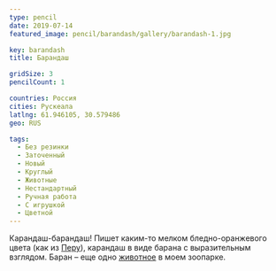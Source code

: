 ```yaml
---
type: pencil
date: 2019-07-14
featured_image: pencil/barandash/gallery/barandash-1.jpg

key: barandash
title: Барандаш

gridSize: 3
pencilCount: 1

countries: Россия
cities: Рускеала
latlng: 61.946105, 30.579486
geo: RUS

tags:
  - Без резинки
  - Заточенный
  - Новый
  - Круглый
  - Животные
  - Нестандартный
  - Ручная работа
  - С игрушкой
  - Цветной
---
```


Карандаш-барандаш! Пишет каким-то мелком бледно-оранжевого цвета (как из [Перу](?display=peru)), карандаш в виде барана с выразительным взглядом. Баран – еще одно [животное](?tag=животные) в моем зоопарке.
